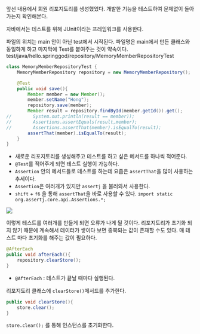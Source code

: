 앞선 내용에서 회원 리포지토리를 생성했었다. 개발한 기능을 테스트하여 문제없이 돌아가는지 확인해본다.

자바에서는 테스트를 위해 JUnit이라는 프레임워크를 사용한다. 

파일의 위치는 main 안이 아닌 test에서 시작된다.
파일명은 main에서 만든 클래스와 동일하게 하고 마지막에 Test를 붙여주는 것이 약속이다.
test/java/hello.springgod/repository/MemoryMemberRepositoryTest

```java
class MemoryMemberRepositoryTest {
	MemoryMemberRepository repository = new MemoryMemberRepository();

	@Test
    public void save(){
        Member member = new Member();
        member.setName("Hong");
        repository.save(member);
        Member result = repository.findById(member.getId()).get();
//        System.out.println(result == member));
//        Assertions.assertEquals(result,member);
//        Assertions.assertThat(member).isEqualTo(result);
        assertThat(member).isEqualTo(result);
    }
}
```
- 새로운 리포지토리를 생성해주고 테스트를 하고 싶은 메서드를 하나씩 적어준다.
- `@Test`를 적어주게 되면 테스트 실행이 가능하다.
- `Assertion` 안의 메서드들로 테스트를 하는데 요즘은 `assertThat`을 많이 사용하는 추세이다. 
- `Assertion`은 여러개가 있지만 `assertj` 을 불러와서 사용한다.
- `shift` + `f6` 을 통해 `assertThat`을 바로 사용할 수 있다.
  `import static org.assertj.core.api.Assertions.*;`


![](https://velog.velcdn.com/images/hey-hey/post/347bf0b8-d6f6-4d24-86de-c92f32cc993b/image.png)

이렇게 테스트를 여러개를 만들게 되면 오류가 나게 될 것이다.
리포지토리가 초기화 되지 않기 때문에 계속해서 데이터가 쌓이다 보면 중복되는 값이 존재할 수도 있다. 
매 테스트 마다 초기화를 해주는 값이 필요하다.

```java
@AfterEach
public void afterEach(){
    repository.clearStore();
}
```
- `@AfterEach` : 테스트가 끝날 때마다 실행된다. 

리포지토리 클래스에 `clearStore()`메서드를 추가한다.
```java
public void clearStore(){
    store.clear();
}
```
`store.clear();` 를 통해 인스턴스를 초기화한다. 
